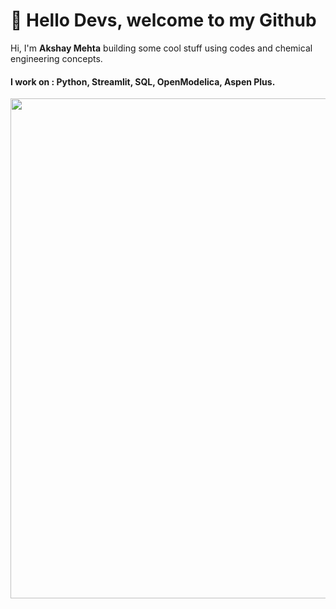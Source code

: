 # :wave: Hello Devs, welcome to my Github
Hi, I'm **Akshay Mehta** building some cool stuff using codes and chemical engineering concepts.
#### I work on : Python, Streamlit, SQL, OpenModelica, Aspen Plus.

<img src="https://i.graphicmama.com/blog/wp-content/uploads/2016/12/06085555/dribbble_1.gif" width="800"/>


